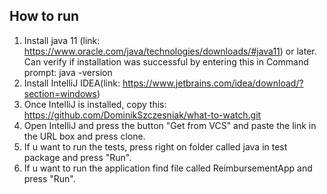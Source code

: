 ## How to run
1. Install java 11 (link: https://www.oracle.com/java/technologies/downloads/#java11) or later. Can 
   verify if installation was successful by entering this in Command prompt: java -version
2. Install IntelliJ IDEA(link: https://www.jetbrains.com/idea/download/?section=windows)
3. Once IntelliJ is installed, copy this: https://github.com/DominikSzczesniak/what-to-watch.git
4. Open IntelliJ and press the button "Get from VCS" and paste the link in the URL box and press clone.
5. If u want to run the tests, press right on folder called java in test package and press "Run".
6. If u want to run the application find file called ReimbursementApp and press "Run". 